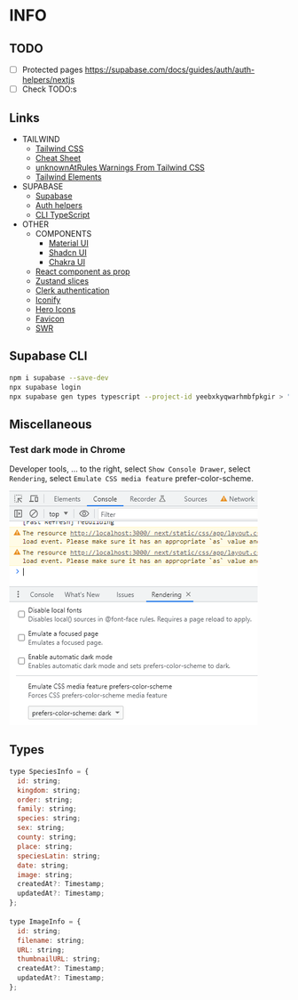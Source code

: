 # INFO

## TODO

- [ ] Protected pages https://supabase.com/docs/guides/auth/auth-helpers/nextjs
- [ ] Check TODO:s

## Links

- TAILWIND
  - [Tailwind CSS](https://tailwindcss.com/)
  - [Cheat Sheet](https://tailwindcomponents.com/cheatsheet/)
  - [unknownAtRules Warnings From Tailwind CSS](https://www.codeconcisely.com/posts/tailwind-css-unknown-at-rules/)
  - [Tailwind Elements](https://tailwind-elements.com/)
- SUPABASE
  - [Supabase](https://supabase.com/)
  - [Auth helpers](https://supabase.com/docs/guides/auth/auth-helpers/nextjs)
  - [CLI TypeScript](https://supabase.com/docs/reference/javascript/typescript-support)
- OTHER
  - COMPONENTS
    - [Material UI](https://mui.com/material-ui/)
    - [Shadcn UI](https://ui.shadcn.com/)
    - [Chakra UI](https://chakra-ui.com/)
  - [React component as prop](https://www.developerway.com/posts/react-component-as-prop-the-right-way)
  - [Zustand slices](https://github.com/pmndrs/zustand/blob/main/docs/guides/slices-pattern.md)
  - [Clerk authentication](https://clerk.com/)
  - [Iconify](https://iconify.design/)
  - [Hero Icons](https://heroicons.com/)
  - [Favicon](https://realfavicongenerator.net/)
  - [SWR](https://swr.vercel.app/)

## Supabase CLI

```sh
npm i supabase --save-dev
npx supabase login
npx supabase gen types typescript --project-id yeebxkyqwarhmbfpkgir > "./src/lib/database.types.ts"
```

## Miscellaneous

### Test dark mode in Chrome

Developer tools, ... to the right, select `Show Console Drawer`, select `Rendering`, select `Emulate CSS media feature` prefer-color-scheme.

![Test dark mode in Chrome](./doc/test-dark-mode-in-chrome.png)

## Types

```js
type SpeciesInfo = {
  id: string;
  kingdom: string;
  order: string;
  family: string;
  species: string;
  sex: string;
  county: string;
  place: string;
  speciesLatin: string;
  date: string;
  image: string;
  createdAt?: Timestamp;
  updatedAt?: Timestamp;
};

type ImageInfo = {
  id: string;
  filename: string;
  URL: string;
  thumbnailURL: string;
  createdAt?: Timestamp;
  updatedAt?: Timestamp;
};
```